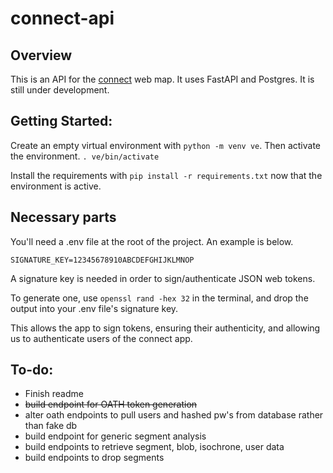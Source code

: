 # connect-api

## Overview
This is an API for the [connect](https://github.com/dvrpc/connect) web map. It uses FastAPI and Postgres. It is still under development.

## Getting Started:
Create an empty virtual environment with 
`python -m venv ve`.
Then activate the environment. 
`. ve/bin/activate`

Install the requirements with 
`pip install -r requirements.txt` 
now that the environment is active. 

## Necessary parts
You'll need a .env file at the root of the project. An example is below.
```
SIGNATURE_KEY=12345678910ABCDEFGHIJKLMNOP
```

A signature key is needed in order to sign/authenticate JSON web tokens.  

To generate one, use `openssl rand -hex 32` in the terminal, and drop the output into your .env file's signature key. 

This allows the app to sign tokens, ensuring their authenticity, and allowing us to authenticate users of the connect app.

## To-do:
* Finish readme
* ~~build endpoint for OATH token generation~~
* alter oath endpoints to pull users and hashed pw's from database rather than fake db
* build endpoint for generic segment analysis
* build endpoints to retrieve segment, blob, isochrone, user data
* build endpoints to drop segments